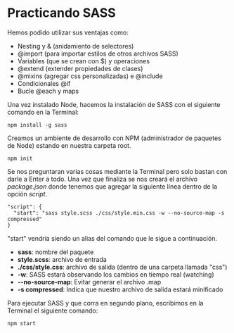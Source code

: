 # Practicando SASS

Hemos podido utilizar sus ventajas como:

- Nesting y & (anidamiento de selectores)
- @import (para importar estilos de otros archivos SASS)
- Variables (que se crean con \$) y operaciones
- @extend (extender propiedades de clases)
- @mixins (agregar css personalizadas) e @include
- Condicionales @if
- Bucle @each y maps

Una vez instalado Node, hacemos la instalación de SASS con el siguiente comando en la Terminal:

```
npm install -g sass
```

Creamos un ambiente de desarrollo con NPM (administrador de paquetes de Node) estando en nuestra carpeta root.

```
npm init
```

Se nos preguntaran varias cosas mediante la Terminal pero solo bastan con darle a Enter a todo. Una vez que finaliza se nos creará el archivo _package.json_ donde tenemos que agregar la siguiente línea dentro de la opción _script_.

```
"script": {
  "start": "sass style.scss ./css/style.min.css -w --no-source-map -s compressed"
}
```

"start" vendría siendo un alias del comando que le sigue a continuación.

- **sass**: nombre del paquete
- **style.scss**: archivo de entrada
- **./css/style.css**: archivo de salida (dentro de una carpeta llamada "css")
- **-w**: SASS estará observando los cambios en tiempo real (watching)
- **--no-source-map**: Evitar generar el archivo .map
- **-s compressed**: Indica que nuestro archivo de salida estará minificado

Para ejecutar SASS y que corra en segundo plano, escribimos en la Terminal el siguiente comando:

```
npm start
```
